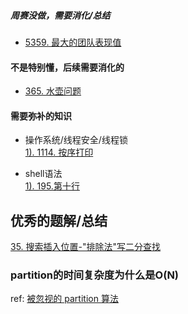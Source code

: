 ##### 周赛没做，需要消化/总结
- [5359. 最大的团队表现值](https://leetcode-cn.com/problems/maximum-performance-of-a-team/)  

#### 不是特别懂，后续需要消化的
- [365. 水壶问题](https://leetcode-cn.com/problems/water-and-jug-problem/)

#### 需要弥补的知识
- 操作系统/线程安全/线程锁      
[1). 1114. 按序打印](https://leetcode-cn.com/problems/print-in-order/solution/1114-an-xu-da-yin-python3de-5chong-jie-fa-by-tuotu/)

- shell语法      
[1). 195.第十行](https://leetcode-cn.com/problems/tenth-line/solution/3chong-fang-shi-by-thson/)


## 优秀的题解/总结
[35. 搜索插入位置-"排除法"写二分查找](https://leetcode-cn.com/problems/search-insert-position/solution/te-bie-hao-yong-de-er-fen-cha-fa-fa-mo-ban-python-/)


### partition的时间复杂度为什么是O(N)

ref: [被忽视的 partition 算法](https://www.jianshu.com/p/daebe1596ca6)
